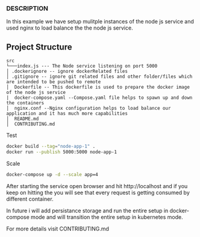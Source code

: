 ### DESCRIPTION
In this example we have setup mulitple instances of the node js service and used nginx to load balance the the node js service.

## Project Structure
````
src
└───index.js --- The Node service listening on port 5000
│ .dockerignore -- ignore dockerRelated files
│ .gitignore -- ignore git related files and other folder/files which are intended to be pushed to remote
│  Dockerfile -- This dockerfile is used to prepare the docker image of the node js service
|  docker-compose.yaml --Compose.yaml file helps to spawn up and down the containers
│  nginx.conf --Nginx configuration helps to load balance our application and it has much more capabilities
│  README.md
│  CONTRIBUTING.md
````

Test 
```sh 
docker build --tag="node-app-1" .
docker run --publish 5000:5000 node-app-1
```

Scale 
```sh 
docker-compose up -d --scale app=4
```

After starting the service open browser and hit http://localhost and if you keep on hitting the you will see that every request is getting consumed by different container.

In future i will add persistance storage and run the entire setup in docker-compose mode and will transition the entire setup in kubernetes mode.

For more details visit CONTRIBUTING.md
